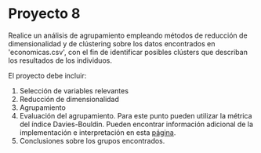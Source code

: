 # Proyecto 8

Realice un análisis de agrupamiento empleando métodos de reducción de dimensionalidad y de clústering sobre los datos encontrados en 'economicas.csv', con el fin de identificar posibles clústers que describan los resultados de los individuos.

El proyecto debe incluir:

1. Selección de variables relevantes
2. Reducción de dimensionalidad
3. Agrupamiento
4. Evaluación del agrupamiento. Para este punto pueden utilizar la métrica del índice Davies-Bouldin. Pueden encontrar información adicional de la implementación e interpretación en esta [página](https://scikit-learn.org/stable/modules/clustering.html#davies-bouldin-index).
5. Conclusiones sobre los grupos encontrados.
